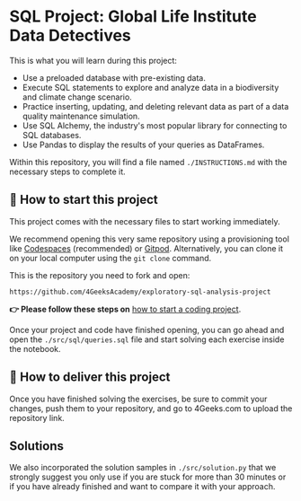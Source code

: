 <!-- hide -->
# SQL Project: Global Life Institute Data Detectives
<!-- endhide -->

This is what you will learn during this project:

- Use a preloaded database with pre-existing data.
- Execute SQL statements to explore and analyze data in a biodiversity and climate change scenario.
- Practice inserting, updating, and deleting relevant data as part of a data quality maintenance simulation.
- Use SQL Alchemy, the industry's most popular library for connecting to SQL databases.
- Use Pandas to display the results of your queries as DataFrames.

Within this repository, you will find a file named `./INSTRUCTIONS.md` with the necessary steps to complete it.

<how-to-start>
  
## 🌱 How to start this project

This project comes with the necessary files to start working immediately.

We recommend opening this very same repository using a provisioning tool like [Codespaces](https://4geeks.com/lesson/what-is-github-codespaces) (recommended) or [Gitpod](https://4geeks.com/lesson/how-to-use-gitpod). Alternatively, you can clone it on your local computer using the `git clone` command. 

This is the repository you need to fork and open:

```text
https://github.com/4GeeksAcademy/exploratory-sql-analysis-project
```

**👉 Please follow these steps on** [how to start a coding project](https://4geeks.com/lesson/how-to-start-a-project).

Once your project and code have finished opening, you can go ahead and open the `./src/sql/queries.sql` file and start solving each exercise inside the notebook.

</how-to-start>

## 🚛 How to deliver this project

Once you have finished solving the exercises, be sure to commit your changes, push them to your repository, and go to 4Geeks.com to upload the repository link.

## Solutions

We also incorporated the solution samples in `./src/solution.py` that we strongly suggest you only use if you are stuck for more than 30 minutes or if you have already finished and want to compare it with your approach.
